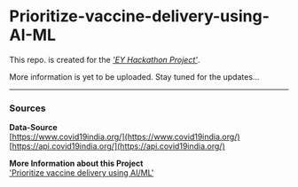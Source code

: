 # Prioritize-vaccine-delivery-using-AI-ML
This repo. is created for the _['EY Hackathon Project'](https://www.ey.com/en_in/techathon)_.  

More information is yet to be uploaded. Stay tuned for the updates...  

---  
### Sources  
**Data-Source**  
[https://www.covid19india.org/](https://www.covid19india.org/)  
[https://api.covid19india.org/](https://api.covid19india.org/)  

**More Information about this Project**  
['Prioritize vaccine delivery using AI/ML'](https://www.ey.com/en_in/techathon/problem-statement-ii-prioritize-vaccine-delivery-using-ai-ml)
